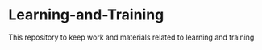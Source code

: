 # Learning-and-Training
This repository to keep work and materials related to learning and training
